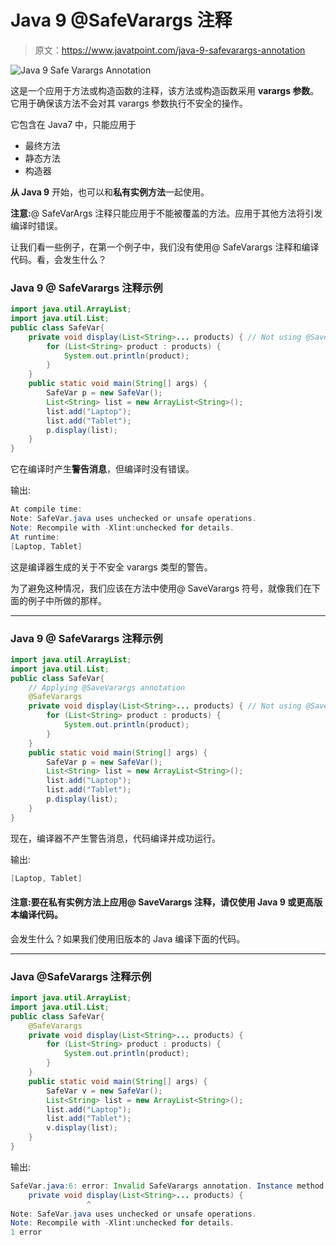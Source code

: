 # Java 9 @SafeVarargs 注释

> 原文：<https://www.javatpoint.com/java-9-safevarargs-annotation>

![Java 9 Safe Varargs Annotation](../img/4ff6d2f69afdb1932fe3f43037abdabb.png)

这是一个应用于方法或构造函数的注释，该方法或构造函数采用 **varargs 参数**。它用于确保该方法不会对其 varargs 参数执行不安全的操作。

它包含在 Java7 中，只能应用于

*   最终方法
*   静态方法
*   构造器

**从 Java 9** 开始，也可以和**私有实例方法**一起使用。

**注意:**@ SafeVarArgs 注释只能应用于不能被覆盖的方法。应用于其他方法将引发编译时错误。

让我们看一些例子，在第一个例子中，我们没有使用@ SafeVarargs 注释和编译代码。看，会发生什么？

### Java 9 @ SafeVarargs 注释示例

```java
import java.util.ArrayList;
import java.util.List;
public class SafeVar{
	private void display(List<String>... products) { // Not using @SaveVarargs
		for (List<String> product : products) {
			System.out.println(product);
		}
	}
	public static void main(String[] args) {
		SafeVar p = new SafeVar();
		List<String> list = new ArrayList<String>();
		list.add("Laptop");
		list.add("Tablet");
		p.display(list);
	}	
}

```

它在编译时产生**警告消息**，但编译时没有错误。

输出:

```java
At compile time:
Note: SafeVar.java uses unchecked or unsafe operations.
Note: Recompile with -Xlint:unchecked for details.
At runtime:
[Laptop, Tablet]

```

这是编译器生成的关于不安全 varargs 类型的警告。

为了避免这种情况，我们应该在方法中使用@ SaveVarargs 符号，就像我们在下面的例子中所做的那样。

* * *

### Java 9 @ SafeVarargs 注释示例

```java
import java.util.ArrayList;
import java.util.List;
public class SafeVar{
	// Applying @SaveVarargs annotation
	@SafeVarargs
	private void display(List<String>... products) { // Not using @SaveVarargs
		for (List<String> product : products) {
			System.out.println(product);
		}
	}
	public static void main(String[] args) {
		SafeVar p = new SafeVar();
		List<String> list = new ArrayList<String>();
		list.add("Laptop");
		list.add("Tablet");
		p.display(list);
	}	
}

```

现在，编译器不产生警告消息，代码编译并成功运行。

输出:

```java
[Laptop, Tablet]

```

#### 注意:要在私有实例方法上应用@ SaveVarargs 注释，请仅使用 Java 9 或更高版本编译代码。

会发生什么？如果我们使用旧版本的 Java 编译下面的代码。

* * *

### Java @SafeVarargs 注释示例

```java
import java.util.ArrayList;
import java.util.List;
public class SafeVar{	
	@SafeVarargs
	private void display(List<String>... products) {
		for (List<String> product : products) {
			System.out.println(product);
		}
	}
	public static void main(String[] args) {
		SafeVar v = new SafeVar();
		List<String> list = new ArrayList<String>();
		list.add("Laptop");
		list.add("Tablet");
		v.display(list);
	}	
}

```

输出:

```java
SafeVar.java:6: error: Invalid SafeVarargs annotation. Instance method display(List<String>...) is not final.
	private void display(List<String>... products) {
	             ^
Note: SafeVar.java uses unchecked or unsafe operations.
Note: Recompile with -Xlint:unchecked for details.
1 error

```